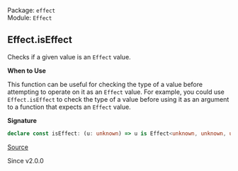 Package: `effect`<br />
Module: `Effect`<br />

## Effect.isEffect

Checks if a given value is an `Effect` value.

**When to Use**

This function can be useful for checking the type of a value before
attempting to operate on it as an `Effect` value. For example, you could use
`Effect.isEffect` to check the type of a value before using it as an argument
to a function that expects an `Effect` value.

**Signature**

```ts
declare const isEffect: (u: unknown) => u is Effect<unknown, unknown, unknown>
```

[Source](https://github.com/Effect-TS/effect/tree/main/packages/effect/src/Effect.ts#L271)

Since v2.0.0